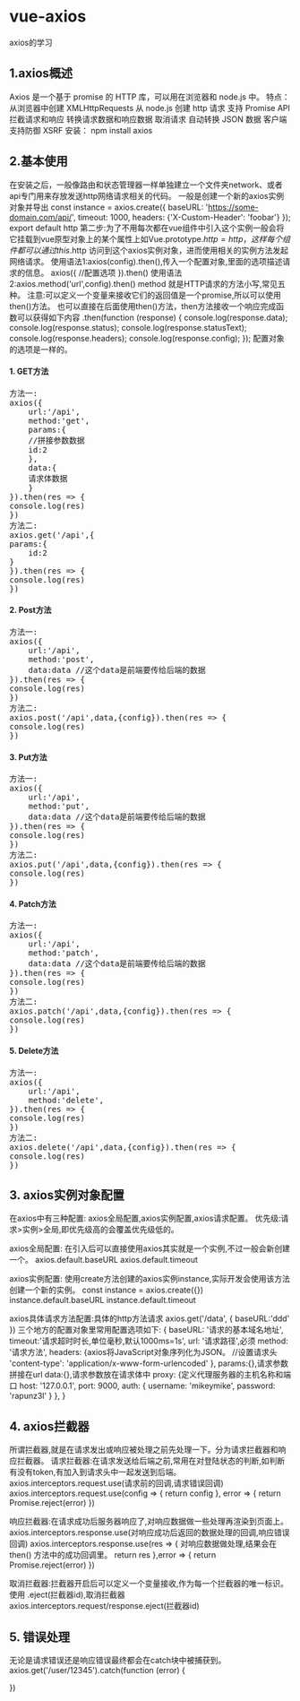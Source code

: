 # vue-axios
axios的学习

## 1.axios概述
Axios 是一个基于 promise 的 HTTP 库，可以用在浏览器和 node.js 中。
特点：
    从浏览器中创建 XMLHttpRequests
    从 node.js 创建 http 请求
    支持 Promise API
    拦截请求和响应
    转换请求数据和响应数据
    取消请求
    自动转换 JSON 数据
    客户端支持防御 XSRF
安装： npm install axios

## 2.基本使用
在安装之后，一般像路由和状态管理器一样单独建立一个文件夹network、或者api专门用来存放发送http网络请求相关的代码。
一般是创建一个新的axios实例对象并导出
const instance = axios.create({
  baseURL: 'https://some-domain.com/api/',
  timeout: 1000,
  headers: {'X-Custom-Header': 'foobar'}
});
export default http
第二步:为了不用每次都在vue组件中引入这个实例一般会将它挂载到vue原型对象上的某个属性上如Vue.prototype.$http = http，这样每个组件都可以通过 this.$http 访问到这个axios实例对象，进而使用相关的实例方法发起网络请求。
使用语法1:axios(config).then(),传入一个配置对象,里面的选项描述请求的信息。
axios({
    //配置选项
}).then()
使用语法2:axios.method('url',config).then() method 就是HTTP请求的方法小写,常见五种。
注意:可以定义一个变量来接收它们的返回值是一个promise,所以可以使用then()方法。
也可以直接在后面使用then()方法，then方法接收一个响应完成函数可以获得如下内容
.then(function (response) {
    console.log(response.data);
    console.log(response.status);
    console.log(response.statusText);
    console.log(response.headers);
    console.log(response.config);
});
配置对象的选项是一样的。
<h4>1. GET方法</h4>
<pre>
方法一:
axios({
    url:'/api',         
    method:'get',
    params:{
    //拼接参数数据
    id:2
    },
    data:{
    请求体数据
    }
}).then(res => {
console.log(res)
})
方法二:
axios.get('/api',{
params:{
    id:2
}
}).then(res => {
console.log(res)
})
</pre>
<h4>2. Post方法</h4>
<pre>
方法一:
axios({
    url:'/api',
    method:'post',
    data:data //这个data是前端要传给后端的数据
}).then(res => {
console.log(res)
})
方法二:
axios.post('/api',data,{config}).then(res => {
console.log(res)
})
</pre>
<h4>3. Put方法</h4>
<pre>
方法一:
axios({
    url:'/api',
    method:'put',
    data:data //这个data是前端要传给后端的数据
}).then(res => {
console.log(res)
})
方法二:
axios.put('/api',data,{config}).then(res => {
console.log(res)
})
</pre>
<h4>4. Patch方法</h4>
<pre>
方法一:
axios({
    url:'/api',
    method:'patch',
    data:data //这个data是前端要传给后端的数据
}).then(res => {
console.log(res)
})
方法二:
axios.patch('/api',data,{config}).then(res => {
console.log(res)
})
</pre>
<h4>5. Delete方法</h4>
<pre>
方法一:
axios({
    url:'/api',
    method:'delete',
}).then(res => {
console.log(res)
})
方法二:
axios.delete('/api',data,{config}).then(res => {
console.log(res)
})
</pre>

## 3. axios实例对象配置
在axios中有三种配置: axios全局配置,axios实例配置,axios请求配置。
优先级:请求>实例>全局,即优先级高的会覆盖优先级低的。

axios全局配置:  在引入后可以直接使用axios其实就是一个实例,不过一般会新创建一个。
    axios.default.baseURL
    axios.default.timeout

axios实例配置:  使用create方法创建的axios实例instance,实际开发会使用该方法创建一个新的实例。
    const instance = axios.create({})
    instance.default.baseURL
    instance.default.timeout

axios具体请求方法配置:具体的http方法请求
axios.get('/data', {
    baseURL:'ddd'
})
三个地方的配置对象里常用配置选项如下:
{
    baseURL: '请求的基本域名地址',
    timeout:'请求超时时长,单位毫秒,默认1000ms=1s',
    url: '请求路径',必须 
    method: '请求方法',
    headers: {axios将JavaScript对象序列化为JSON。
        //设置请求头
        'content-type': 'application/x-www-form-urlencoded'
    },
    params:{},请求参数拼接在url
    data:{},请求参数放在请求体中
    proxy: {定义代理服务器的主机名称和端口
        host: '127.0.0.1',
        port: 9000,
        auth: {
        username: 'mikeymike',
        password: 'rapunz3l'
        }
    },
}

## 4. axios拦截器
所谓拦截器,就是在请求发出或响应被处理之前先处理一下。分为请求拦截器和响应拦截器。
请求拦截器:在请求发送给后端之前,常用在对登陆状态的判断,如判断有没有token,有加入到请求头中一起发送到后端。
    axios.interceptors.request.use(请求前的回调,请求错误回调)
    axios.interceptors.request.use(config => {
    return config
    }, error => {
    return Promise.reject(error)
    })

响应拦截器:在请求成功后服务器响应了,对响应数据做一些处理再渲染到页面上。
    axios.interceptors.response.use(对响应成功后返回的数据处理的回调,响应错误回调)
    axios.interceptors.response.use(res => {
    对响应数据做处理,结果会在then() 方法中的成功回调里。
    return res
    },error => {
    return Promise.reject(error)
    })

取消拦截器:拦截器开启后可以定义一个变量接收,作为每一个拦截器的唯一标识。
使用 .eject(拦截器id),取消拦截器
axios.interceptors.request/response.eject(拦截器id)


## 5. 错误处理
无论是请求错误还是响应错误最终都会在catch块中被捕获到。
axios.get('/user/12345').catch(function (error) {

})


